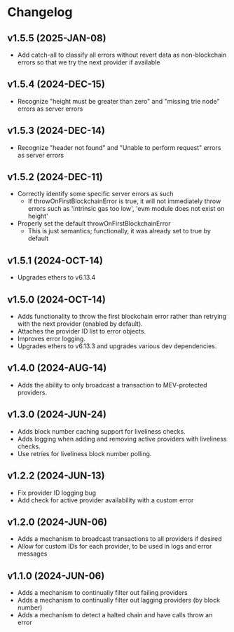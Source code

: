 # Changelog

## v1.5.5 (2025-JAN-08)

-   Add catch-all to classify all errors without revert data as non-blockchain errors so that we try the next provider if available

## v1.5.4 (2024-DEC-15)

-   Recognize "height must be greater than zero" and "missing trie node" errors as server errors

## v1.5.3 (2024-DEC-14)

-   Recognize "header not found" and "Unable to perform request" errors as server errors

## v1.5.2 (2024-DEC-11)

-   Correctly identify some specific server errors as such
    -   If throwOnFirstBlockchainError is true, it will not immediately throw errors such as 'intrinsic gas too low', 'evm module does not exist on height'
-   Properly set the default throwOnFirstBlockchainError
    -   This is just semantics; functionally, it was already set to true by default

## v1.5.1 (2024-OCT-14)

-   Upgrades ethers to v6.13.4

## v1.5.0 (2024-OCT-14)

-   Adds functionality to throw the first blockchain error rather than retrying with the next provider (enabled by default).
-   Attaches the provider ID list to error objects.
-   Improves error logging.
-   Upgrades ethers to v6.13.3 and upgrades various dev dependencies.

## v1.4.0 (2024-AUG-14)

-   Adds the ability to only broadcast a transaction to MEV-protected providers.

## v1.3.0 (2024-JUN-24)

-   Adds block number caching support for liveliness checks.
-   Adds logging when adding and removing active providers with liveliness checks.
-   Use retries for liveliness block number polling.

## v1.2.2 (2024-JUN-13)

-   Fix provider ID logging bug
-   Add check for active provider availability with a custom error

## v1.2.0 (2024-JUN-06)

-   Adds a mechanism to broadcast transactions to all providers if desired
-   Allow for custom IDs for each provider, to be used in logs and error messages

## v1.1.0 (2024-JUN-06)

-   Adds a mechanism to continually filter out failing providers
-   Adds a mechanism to continually filter out lagging providers (by block number)
-   Adds a mechanism to detect a halted chain and have calls throw an error

